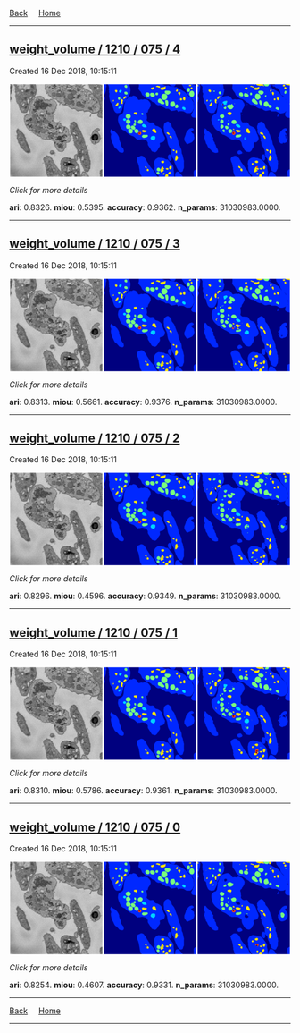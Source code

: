 
[Back](..)&nbsp;&nbsp;&nbsp;&nbsp;&nbsp;[Home](https://leapmanlab.github.io/snapshots)

---

<div class="summary"><a href="4"><h2>weight_volume / 1210 / 075 / 4</h2></a><p>Created 16 Dec 2018, 10:15:11
</p><a href="4"><img src="4/media/summary.png" align="center"></a><p>
<i>Click for more details</i>
</p></div>

**ari**: 0.8326. **miou**: 0.5395. **accuracy**: 0.9362. **n_params**: 31030983.0000. 

---

<div class="summary"><a href="3"><h2>weight_volume / 1210 / 075 / 3</h2></a><p>Created 16 Dec 2018, 10:15:11
</p><a href="3"><img src="3/media/summary.png" align="center"></a><p>
<i>Click for more details</i>
</p></div>

**ari**: 0.8313. **miou**: 0.5661. **accuracy**: 0.9376. **n_params**: 31030983.0000. 

---

<div class="summary"><a href="2"><h2>weight_volume / 1210 / 075 / 2</h2></a><p>Created 16 Dec 2018, 10:15:11
</p><a href="2"><img src="2/media/summary.png" align="center"></a><p>
<i>Click for more details</i>
</p></div>

**ari**: 0.8296. **miou**: 0.4596. **accuracy**: 0.9349. **n_params**: 31030983.0000. 

---

<div class="summary"><a href="1"><h2>weight_volume / 1210 / 075 / 1</h2></a><p>Created 16 Dec 2018, 10:15:11
</p><a href="1"><img src="1/media/summary.png" align="center"></a><p>
<i>Click for more details</i>
</p></div>

**ari**: 0.8310. **miou**: 0.5786. **accuracy**: 0.9361. **n_params**: 31030983.0000. 

---

<div class="summary"><a href="0"><h2>weight_volume / 1210 / 075 / 0</h2></a><p>Created 16 Dec 2018, 10:15:11
</p><a href="0"><img src="0/media/summary.png" align="center"></a><p>
<i>Click for more details</i>
</p></div>

**ari**: 0.8254. **miou**: 0.4607. **accuracy**: 0.9331. **n_params**: 31030983.0000. 

---

[Back](..)&nbsp;&nbsp;&nbsp;&nbsp;&nbsp;[Home](https://leapmanlab.github.io/snapshots)

---